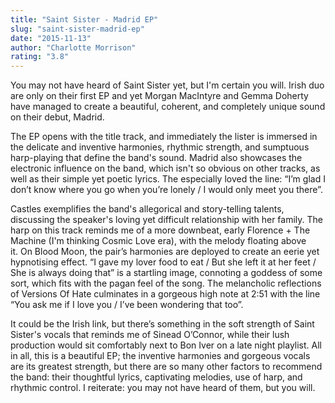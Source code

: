```yaml
---
title: "Saint Sister - Madrid EP"
slug: "saint-sister-madrid-ep"
date: "2015-11-13"
author: "Charlotte Morrison"
rating: "3.8"
---
```


You may not have heard of Saint Sister yet, but I'm certain you will. Irish duo are only on their first EP and yet Morgan MacIntyre and Gemma Doherty have managed to create a beautiful, coherent, and completely unique sound on their debut, Madrid.

The EP opens with the title track, and immediately the lister is immersed in the delicate and inventive harmonies, rhythmic strength, and sumptuous harp-playing that define the band's sound. Madrid also showcases the electronic influence on the band, which isn't so obvious on other tracks, as well as their simple yet poetic lyrics. The especially loved the line: “I’m glad I don’t know where you go when you’re lonely / I would only meet you there”.

Castles exemplifies the band's allegorical and story-telling talents, discussing the speaker's loving yet difficult relationship with her family. The harp on this track reminds me of a more downbeat, early Florence + The Machine (I'm thinking Cosmic Love era), with the melody floating above it. On Blood Moon, the pair’s harmonies are deployed to create an eerie yet hypnotising effect. “I gave my lover food to eat / But she left it at her feet / She is always doing that” is a startling image, connoting a goddess of some sort, which fits with the pagan feel of the song. The melancholic reflections of Versions Of Hate culminates in a gorgeous high note at 2:51 with the line “You ask me if I love you / I’ve been wondering that too”.

It could be the Irish link, but there’s something in the soft strength of Saint Sister's vocals that reminds me of Sinead O’Connor, while their lush production would sit comfortably next to Bon Iver on a late night playlist. All in all, this is a beautiful EP; the inventive harmonies and gorgeous vocals are its greatest strength, but there are so many other factors to recommend the band: their thoughtful lyrics, captivating melodies, use of harp, and rhythmic control. I reiterate: you may not have heard of them, but you will.
